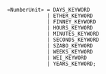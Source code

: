<!-- This file is generated automatically by infrastructure scripts. Please don't edit by hand. -->

```{ .ebnf .slang-ebnf #NumberUnit }
«NumberUnit» = DAYS_KEYWORD
             | ETHER_KEYWORD
             | FINNEY_KEYWORD
             | HOURS_KEYWORD
             | MINUTES_KEYWORD
             | SECONDS_KEYWORD
             | SZABO_KEYWORD
             | WEEKS_KEYWORD
             | WEI_KEYWORD
             | YEARS_KEYWORD;
```
